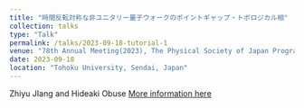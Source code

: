 ```yaml
---
title: "時間反転対称な非ユニタリー量子ウォークのポイントギャップ・トポロジカル相"
collection: talks
type: "Talk"
permalink: /talks/2023-09-18-tutorial-1
venue: "78th Annual Meeting(2023), The Physical Society of Japan Program"
date: 2023-09-18
location: "Tohoku University, Sendai, Japan"
---
```

Zhiyu JIang and Hideaki Obuse
[More information here](https://onsite.gakkai-web.net/jps/jps_search/2023au/data2/html/program04.html#j18aA106)

